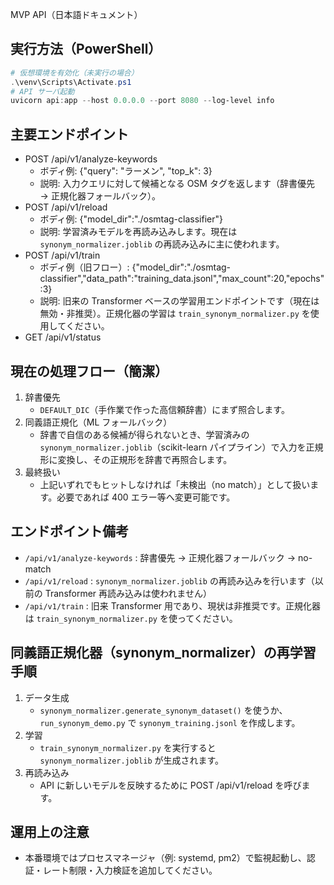 MVP API（日本語ドキュメント）

## 実行方法（PowerShell）

```powershell
# 仮想環境を有効化（未実行の場合）
.\venv\Scripts\Activate.ps1
# API サーバ起動
uvicorn api:app --host 0.0.0.0 --port 8080 --log-level info
```

## 主要エンドポイント
- POST /api/v1/analyze-keywords
  - ボディ例: {"query": "ラーメン", "top_k": 3}
  - 説明: 入力クエリに対して候補となる OSM タグを返します（辞書優先 → 正規化器フォールバック）。
- POST /api/v1/reload
  - ボディ例: {"model_dir":"./osmtag-classifier"}
  - 説明: 学習済みモデルを再読み込みします。現在は `synonym_normalizer.joblib` の再読み込みに主に使われます。
- POST /api/v1/train
  - ボディ例（旧フロー）: {"model_dir":"./osmtag-classifier","data_path":"training_data.jsonl","max_count":20,"epochs":3}
  - 説明: 旧来の Transformer ベースの学習用エンドポイントです（現在は無効・非推奨）。正規化器の学習は `train_synonym_normalizer.py` を使用してください。
- GET /api/v1/status


## 現在の処理フロー（簡潔）
1. 辞書優先
   - `DEFAULT_DIC`（手作業で作った高信頼辞書）にまず照合します。
2. 同義語正規化（ML フォールバック）
   - 辞書で自信のある候補が得られないとき、学習済みの `synonym_normalizer.joblib`（scikit-learn パイプライン）で入力を正規形に変換し、その正規形を辞書で再照合します。
3. 最終扱い
   - 上記いずれでもヒットしなければ「未検出（no match）」として扱います。必要であれば 400 エラー等へ変更可能です。

## エンドポイント備考
- `/api/v1/analyze-keywords` : 辞書優先 → 正規化器フォールバック → no-match
- `/api/v1/reload` : `synonym_normalizer.joblib` の再読み込みを行います（以前の Transformer 再読み込みは使われません）
- `/api/v1/train` : 旧来 Transformer 用であり、現状は非推奨です。正規化器は `train_synonym_normalizer.py` を使ってください。

## 同義語正規化器（synonym_normalizer）の再学習手順
1. データ生成
   - `synonym_normalizer.generate_synonym_dataset()` を使うか、`run_synonym_demo.py` で `synonym_training.jsonl` を作成します。
2. 学習
   - `train_synonym_normalizer.py` を実行すると `synonym_normalizer.joblib` が生成されます。
3. 再読み込み
   - API に新しいモデルを反映するために POST /api/v1/reload を呼びます。

## 運用上の注意
- 本番環境ではプロセスマネージャ（例: systemd, pm2）で監視起動し、認証・レート制限・入力検証を追加してください。
